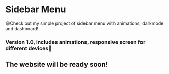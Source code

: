 # Sidebar Menu
😃Check out my simple project of sidebar menu with animations, darkmode and dashboard!

### Version 1.0, includes animations, responsive screen for different devices📲

## The website will be ready soon!

<!-- # Screenshots:
[![Screenshot](assets/img/Presentation.png 'Tap the image to access')](https://danielmendessensei.github.io/AnimatedLogin/)  

[![Screenshot](assets/img/Presentation2.png 'Tap the image to access')](https://danielmendessensei.github.io/AnimatedLogin/) 

[![Screenshot](assets/img/Presentation3.png 'Tap the image to access')](https://danielmendessensei.github.io/AnimatedLogin/) 

[![Screenshot](assets/img/Presentation4.png 'Tap the image to access')](https://danielmendessensei.github.io/AnimatedLogin/) 

[![Screenshot](assets/img/Presentation5.png 'Tap the image to access')](https://danielmendessensei.github.io/AnimatedLogin/)  -->